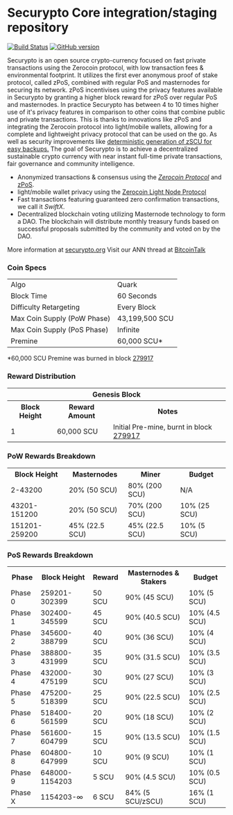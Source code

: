Securypto Core integration/staging repository
=====================================

[![Build Status](https://travis-ci.org/Securypto-Project/Securypto.svg?branch=master)](https://travis-ci.org/Securypto-Project/Securypto) [![GitHub version](https://badge.fury.io/gh/Securypto-Project%2FSecurypto.svg)](https://badge.fury.io/gh/Securypto-Project%2FSecurypto)

Securypto is an open source crypto-currency focused on fast private transactions using the Zerocoin protocol, with low transaction fees & environmental footprint.  It utilizes the first ever anonymous proof of stake protocol, called zPoS, combined with regular PoS and masternodes for securing its network. zPoS incentivises using the privacy features available in Securypto by granting a higher block reward for zPoS over regular PoS and masternodes. In practice Securypto has between 4 to 10 times higher use of it's privacy features in comparison to other coins that combine public and private transactions. This is thanks to innovations like zPoS and integrating the Zerocoin protocol into light/mobile wallets, allowing for a complete and lightweight privacy protocol that can be used on the go. As well as security improvements like [deterministic generation of zSCU for easy backups.](https://www.reddit.com/r/securypto/comments/8gbjf7/how_to_use_deterministic_zerocoin_generation/)
The goal of Securypto is to achieve a decentralized sustainable crypto currency with near instant full-time private transactions, fair governance and community intelligence.
- Anonymized transactions & consensus using the [_Zerocoin Protocol_](http://www.securypto.org/zpiv) and [zPoS](https://securypto.org/zpos/).
- light/mobile wallet privacy using the [Zerocoin Light Node Protocol](https://securypto.org/wp-content/uploads/2018/11/Zerocoin_Light_Node_Protocol.pdf)
- Fast transactions featuring guaranteed zero confirmation transactions, we call it _SwiftX_.
- Decentralized blockchain voting utilizing Masternode technology to form a DAO. The blockchain will distribute monthly treasury funds based on successful proposals submitted by the community and voted on by the DAO.

More information at [securypto.org](http://www.securypto.org) Visit our ANN thread at [BitcoinTalk](http://www.bitcointalk.org/index.php?topic=1262920)

### Coin Specs
<table>
<tr><td>Algo</td><td>Quark</td></tr>
<tr><td>Block Time</td><td>60 Seconds</td></tr>
<tr><td>Difficulty Retargeting</td><td>Every Block</td></tr>
<tr><td>Max Coin Supply (PoW Phase)</td><td>43,199,500 SCU</td></tr>
<tr><td>Max Coin Supply (PoS Phase)</td><td>Infinite</td></tr>
<tr><td>Premine</td><td>60,000 SCU*</td></tr>
</table>

*60,000 SCU Premine was burned in block [279917](http://www.presstab.pw/phpexplorer/Securypto/block.php?blockhash=206d9cfe859798a0b0898ab00d7300be94de0f5469bb446cecb41c3e173a57e0)

### Reward Distribution

<table>
<th colspan=4>Genesis Block</th>
<tr><th>Block Height</th><th>Reward Amount</th><th>Notes</th></tr>
<tr><td>1</td><td>60,000 SCU</td><td>Initial Pre-mine, burnt in block <a href="http://www.presstab.pw/phpexplorer/Securypto/block.php?blockhash=206d9cfe859798a0b0898ab00d7300be94de0f5469bb446cecb41c3e173a57e0">279917</a></td></tr>
</table>

### PoW Rewards Breakdown

<table>
<th>Block Height</th><th>Masternodes</th><th>Miner</th><th>Budget</th>
<tr><td>2-43200</td><td>20% (50 SCU)</td><td>80% (200 SCU)</td><td>N/A</td></tr>
<tr><td>43201-151200</td><td>20% (50 SCU)</td><td>70% (200 SCU)</td><td>10% (25 SCU)</td></tr>
<tr><td>151201-259200</td><td>45% (22.5 SCU)</td><td>45% (22.5 SCU)</td><td>10% (5 SCU)</td></tr>
</table>

### PoS Rewards Breakdown

<table>
<th>Phase</th><th>Block Height</th><th>Reward</th><th>Masternodes & Stakers</th><th>Budget</th>
<tr><td>Phase 0</td><td>259201-302399</td><td>50 SCU</td><td>90% (45 SCU)</td><td>10% (5 SCU)</td></tr>
<tr><td>Phase 1</td><td>302400-345599</td><td>45 SCU</td><td>90% (40.5 SCU)</td><td>10% (4.5 SCU)</td></tr>
<tr><td>Phase 2</td><td>345600-388799</td><td>40 SCU</td><td>90% (36 SCU)</td><td>10% (4 SCU)</td></tr>
<tr><td>Phase 3</td><td>388800-431999</td><td>35 SCU</td><td>90% (31.5 SCU)</td><td>10% (3.5 SCU)</td></tr>
<tr><td>Phase 4</td><td>432000-475199</td><td>30 SCU</td><td>90% (27 SCU)</td><td>10% (3 SCU)</td></tr>
<tr><td>Phase 5</td><td>475200-518399</td><td>25 SCU</td><td>90% (22.5 SCU)</td><td>10% (2.5 SCU)</td></tr>
<tr><td>Phase 6</td><td>518400-561599</td><td>20 SCU</td><td>90% (18 SCU)</td><td>10% (2 SCU)</td></tr>
<tr><td>Phase 7</td><td>561600-604799</td><td>15 SCU</td><td>90% (13.5 SCU)</td><td>10% (1.5 SCU)</td></tr>
<tr><td>Phase 8</td><td>604800-647999</td><td>10 SCU</td><td>90% (9 SCU)</td><td>10% (1 SCU)</td></tr>
<tr><td>Phase 9</td><td>648000-1154203</td><td>5 SCU</td><td>90% (4.5 SCU)</td><td>10% (0.5 SCU)</td></tr>
<tr><td>Phase X</td><td>1154203-∞</td><td>6 SCU</td><td>84% (5 SCU/zSCU)</td><td>16% (1 SCU)</td></tr>
</table>

